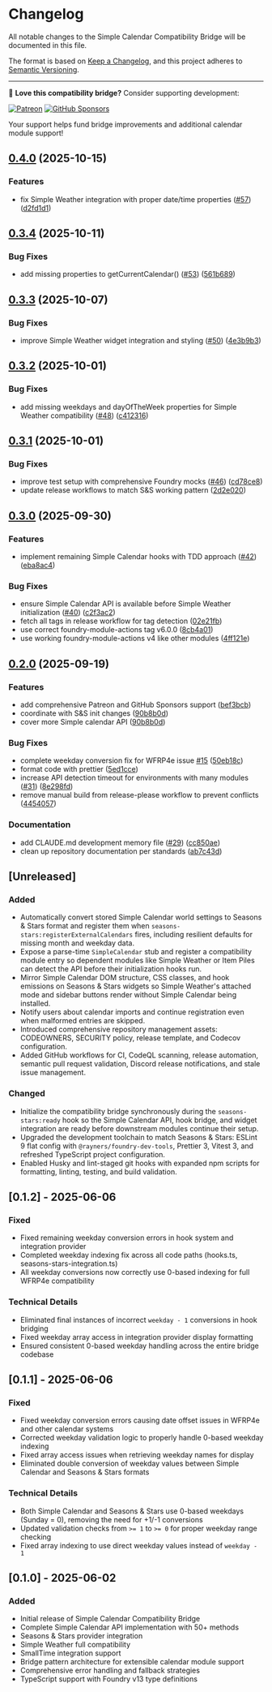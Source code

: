# Changelog

All notable changes to the Simple Calendar Compatibility Bridge will be documented in this file.

The format is based on [Keep a Changelog](https://keepachangelog.com/en/1.0.0/),
and this project adheres to [Semantic Versioning](https://semver.org/spec/v2.0.0.html).

---

💖 **Love this compatibility bridge?** Consider supporting development:

[![Patreon](https://img.shields.io/badge/Patreon-Support%20Development-ff424d?style=for-the-badge&logo=patreon)](https://patreon.com/rayners)
[![GitHub Sponsors](https://img.shields.io/badge/GitHub%20Sponsors-Support%20Development-ea4aaa?style=for-the-badge&logo=github)](https://github.com/sponsors/rayners)

Your support helps fund bridge improvements and additional calendar module support!

## [0.4.0](https://github.com/rayners/foundryvtt-simple-calendar-compat/compare/v0.3.4...v0.4.0) (2025-10-15)


### Features

* fix Simple Weather integration with proper date/time properties ([#57](https://github.com/rayners/foundryvtt-simple-calendar-compat/issues/57)) ([d2fd1d1](https://github.com/rayners/foundryvtt-simple-calendar-compat/commit/d2fd1d13589179006cb6fb7bd2dae57eb48e09ab))

## [0.3.4](https://github.com/rayners/foundryvtt-simple-calendar-compat/compare/v0.3.3...v0.3.4) (2025-10-11)


### Bug Fixes

* add missing properties to getCurrentCalendar() ([#53](https://github.com/rayners/foundryvtt-simple-calendar-compat/issues/53)) ([561b689](https://github.com/rayners/foundryvtt-simple-calendar-compat/commit/561b6892eeb5a4504c5c6d0f5272aa51593c7fcb))

## [0.3.3](https://github.com/rayners/foundryvtt-simple-calendar-compat/compare/v0.3.2...v0.3.3) (2025-10-07)


### Bug Fixes

* improve Simple Weather widget integration and styling ([#50](https://github.com/rayners/foundryvtt-simple-calendar-compat/issues/50)) ([4e3b9b3](https://github.com/rayners/foundryvtt-simple-calendar-compat/commit/4e3b9b3ba5a119a97ab469ce64b2bb117637843c))

## [0.3.2](https://github.com/rayners/foundryvtt-simple-calendar-compat/compare/v0.3.1...v0.3.2) (2025-10-01)


### Bug Fixes

* add missing weekdays and dayOfTheWeek properties for Simple Weather compatibility ([#48](https://github.com/rayners/foundryvtt-simple-calendar-compat/issues/48)) ([c412316](https://github.com/rayners/foundryvtt-simple-calendar-compat/commit/c412316fba1825bed2956dba082ad3d612783ca3))

## [0.3.1](https://github.com/rayners/foundryvtt-simple-calendar-compat/compare/v0.3.0...v0.3.1) (2025-10-01)


### Bug Fixes

* improve test setup with comprehensive Foundry mocks ([#46](https://github.com/rayners/foundryvtt-simple-calendar-compat/issues/46)) ([cd78ce8](https://github.com/rayners/foundryvtt-simple-calendar-compat/commit/cd78ce8f6b650964a086c8148dfda62a50f2be58))
* update release workflows to match S&S working pattern ([2d2e020](https://github.com/rayners/foundryvtt-simple-calendar-compat/commit/2d2e0209fd6c1508707a1487033bbf84b36ece47))

## [0.3.0](https://github.com/rayners/foundryvtt-simple-calendar-compat/compare/v0.2.0...v0.3.0) (2025-09-30)


### Features

* implement remaining Simple Calendar hooks with TDD approach ([#42](https://github.com/rayners/foundryvtt-simple-calendar-compat/issues/42)) ([eba8ac4](https://github.com/rayners/foundryvtt-simple-calendar-compat/commit/eba8ac4d7acb3b16b57e1730dcf9d35ca5df27bc))


### Bug Fixes

* ensure Simple Calendar API is available before Simple Weather initialization ([#40](https://github.com/rayners/foundryvtt-simple-calendar-compat/issues/40)) ([c2f3ac2](https://github.com/rayners/foundryvtt-simple-calendar-compat/commit/c2f3ac287fefb47e41f5334ad4cd0b5129193cb6))
* fetch all tags in release workflow for tag detection ([02e21fb](https://github.com/rayners/foundryvtt-simple-calendar-compat/commit/02e21fbb70f4a7ed0920a88389c2a2e71eed355c))
* use correct foundry-module-actions tag v6.0.0 ([8cb4a01](https://github.com/rayners/foundryvtt-simple-calendar-compat/commit/8cb4a0109ac3e70167780733678aca8ce3da816e))
* use working foundry-module-actions v4 like other modules ([4ff121e](https://github.com/rayners/foundryvtt-simple-calendar-compat/commit/4ff121e30dc469da46b5c473f824140dd54c86da))

## [0.2.0](https://github.com/rayners/foundryvtt-simple-calendar-compat/compare/v0.1.1...v0.2.0) (2025-09-19)


### Features

* add comprehensive Patreon and GitHub Sponsors support ([bef3bcb](https://github.com/rayners/foundryvtt-simple-calendar-compat/commit/bef3bcb7ee900deeae0cb4376a349ee492617c33))
* coordinate with S&S init changes ([90b8b0d](https://github.com/rayners/foundryvtt-simple-calendar-compat/commit/90b8b0d5af670d86069e55d38bc8748dca857fb1))
* cover more Simple calendar API ([90b8b0d](https://github.com/rayners/foundryvtt-simple-calendar-compat/commit/90b8b0d5af670d86069e55d38bc8748dca857fb1))


### Bug Fixes

* complete weekday conversion fix for WFRP4e issue [#15](https://github.com/rayners/foundryvtt-simple-calendar-compat/issues/15) ([50eb18c](https://github.com/rayners/foundryvtt-simple-calendar-compat/commit/50eb18c2b1eddbb6b011a24c1e48a109ce65b2a6))
* format code with prettier ([5ed1cce](https://github.com/rayners/foundryvtt-simple-calendar-compat/commit/5ed1cce2b672b669aa3bfae0a0eb5106a1fdebdf))
* increase API detection timeout for environments with many modules ([#31](https://github.com/rayners/foundryvtt-simple-calendar-compat/issues/31)) ([8e298fd](https://github.com/rayners/foundryvtt-simple-calendar-compat/commit/8e298fdef03cb890bfc90d4bfbf6474c10faa023))
* remove manual build from release-please workflow to prevent conflicts ([4454057](https://github.com/rayners/foundryvtt-simple-calendar-compat/commit/44540577fc37f700f9354d3cd56fedeca148bfa6))


### Documentation

* add CLAUDE.md development memory file ([#29](https://github.com/rayners/foundryvtt-simple-calendar-compat/issues/29)) ([cc850ae](https://github.com/rayners/foundryvtt-simple-calendar-compat/commit/cc850ae5e633a022e286ea730378f4dff86c5a5e))
* clean up repository documentation per standards ([ab7c43d](https://github.com/rayners/foundryvtt-simple-calendar-compat/commit/ab7c43dc243fa8b7785f120a465a8101d7c1faa8))

## [Unreleased]

### Added
- Automatically convert stored Simple Calendar world settings to Seasons & Stars format and register them when `seasons-stars:registerExternalCalendars` fires, including resilient defaults for missing month and weekday data.
- Expose a parse-time `SimpleCalendar` stub and register a compatibility module entry so dependent modules like Simple Weather or Item Piles can detect the API before their initialization hooks run.
- Mirror Simple Calendar DOM structure, CSS classes, and hook emissions on Seasons & Stars widgets so Simple Weather's attached mode and sidebar buttons render without Simple Calendar being installed.
- Notify users about calendar imports and continue registration even when malformed entries are skipped.
- Introduced comprehensive repository management assets: CODEOWNERS, SECURITY policy, release template, and Codecov configuration.
- Added GitHub workflows for CI, CodeQL scanning, release automation, semantic pull request validation, Discord release notifications, and stale issue management.

### Changed
- Initialize the compatibility bridge synchronously during the `seasons-stars:ready` hook so the Simple Calendar API, hook bridge, and widget integration are ready before downstream modules continue their setup.
- Upgraded the development toolchain to match Seasons & Stars: ESLint 9 flat config with `@rayners/foundry-dev-tools`, Prettier 3, Vitest 3, and refreshed TypeScript project configuration.
- Enabled Husky and lint-staged git hooks with expanded npm scripts for formatting, linting, testing, and build validation.

## [0.1.2] - 2025-06-06

### Fixed
- Fixed remaining weekday conversion errors in hook system and integration provider
- Completed weekday indexing fix across all code paths (hooks.ts, seasons-stars-integration.ts)
- All weekday conversions now correctly use 0-based indexing for full WFRP4e compatibility

### Technical Details
- Eliminated final instances of incorrect `weekday - 1` conversions in hook bridging
- Fixed weekday array access in integration provider display formatting
- Ensured consistent 0-based weekday handling across the entire bridge codebase

## [0.1.1] - 2025-06-06

### Fixed
- Fixed weekday conversion errors causing date offset issues in WFRP4e and other calendar systems
- Corrected weekday validation logic to properly handle 0-based weekday indexing
- Fixed array access issues when retrieving weekday names for display
- Eliminated double conversion of weekday values between Simple Calendar and Seasons & Stars formats

### Technical Details
- Both Simple Calendar and Seasons & Stars use 0-based weekdays (Sunday = 0), removing the need for +1/-1 conversions
- Updated validation checks from `>= 1` to `>= 0` for proper weekday range checking
- Fixed array indexing to use direct weekday values instead of `weekday - 1`

## [0.1.0] - 2025-06-02

### Added
- Initial release of Simple Calendar Compatibility Bridge
- Complete Simple Calendar API implementation with 50+ methods
- Seasons & Stars provider integration
- Simple Weather full compatibility
- SmallTime integration support
- Bridge pattern architecture for extensible calendar module support
- Comprehensive error handling and fallback strategies
- TypeScript support with Foundry v13 type definitions

